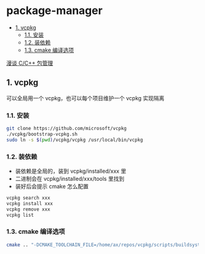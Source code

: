 # package-manager

- [1. vcpkg](#1-vcpkg)
  - [1.1. 安装](#11-安装)
  - [1.2. 装依赖](#12-装依赖)
  - [1.3. cmake 编译选项](#13-cmake-编译选项)

[漫谈 C/C++ 包管理](https://zhuanlan.zhihu.com/p/689826861)

## 1. vcpkg

可以全局用一个 vcpkg，也可以每个项目维护一个 vcpkg 实现隔离

### 1.1. 安装

```sh
git clone https://github.com/microsoft/vcpkg
./vcpkg/bootstrap-vcpkg.sh
sudo ln -s $(pwd)/vcpkg/vcpkg /usr/local/bin/vcpkg
```

### 1.2. 装依赖

- 装依赖是全局的，装到 vcpkg/installed/xxx 里
- 二进制会在 vcpkg/installed/xxx/tools 里找到
- 装好后会提示 cmake 怎么配置

```sh
vcpkg search xxx
vcpkg install xxx
vcpkg remove xxx
vcpkg list
```

### 1.3. cmake 编译选项

```sh
cmake .. "-DCMAKE_TOOLCHAIN_FILE=/home/ax/repos/vcpkg/scripts/buildsystems/vcpkg.cmake"
```
